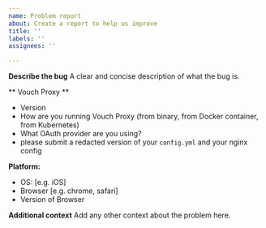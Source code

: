 ```yaml
---
name: Problem report
about: Create a report to help us improve
title: ''
labels: ''
assignees: ''

---
```


**Describe the bug**
A clear and concise description of what the bug is.

** Vouch Proxy **
 - Version
 - How are you running Vouch Proxy (from binary, from Docker container, from Kubernetes)
 - What OAuth provider are you using?
 - please submit a redacted version of your `config.yml` and your nginx config

**Platform:**
 - OS: [e.g. iOS]
 - Browser [e.g. chrome, safari]
 - Version of Browser

**Additional context**
Add any other context about the problem here.
